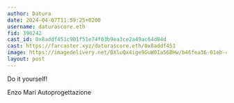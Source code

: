 ```yaml
---
author: Datura
date: 2024-04-07T11:59:25+0200
username: daturascore.eth
fid: 390242
cast_id: 0x8addf451c901f51e74f03b9ea3ce2a49ac64d84d
cast: https://farcaster.xyz/daturascore.eth/0x8addf451
image: https://imagedelivery.net/BXluQx4ige9GuW0Ia56BHw/b46fea36-01eb-46d0-8f4c-b49c7e56eb00/original
layout: post
---
```


Do it yourself!

Enzo Mari
Autoprogettazione

<img src='https://imagedelivery.net/BXluQx4ige9GuW0Ia56BHw/b46fea36-01eb-46d0-8f4c-b49c7e56eb00/original' alt='' referrerpolicy='no-referrer'/>
<img src='https://imagedelivery.net/BXluQx4ige9GuW0Ia56BHw/a85e5e93-854d-4023-1594-baec8270af00/original' alt='' referrerpolicy='no-referrer'/>
